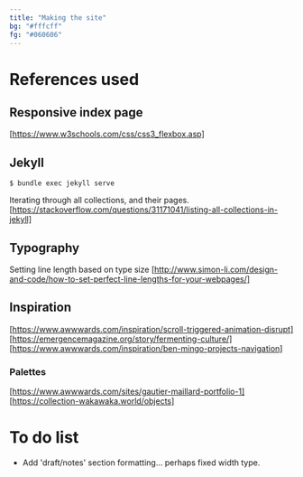 ```yaml
---
title: "Making the site"
bg: "#fffcff"
fg: "#060606"
---
```

# References used

## Responsive index page
[https://www.w3schools.com/css/css3_flexbox.asp]

## Jekyll
    $ bundle exec jekyll serve

Iterating through all collections, and their pages.
[https://stackoverflow.com/questions/31171041/listing-all-collections-in-jekyll]

## Typography
Setting line length based on type size
[http://www.simon-li.com/design-and-code/how-to-set-perfect-line-lengths-for-your-webpages/]

## Inspiration
[https://www.awwwards.com/inspiration/scroll-triggered-animation-disrupt]
[https://emergencemagazine.org/story/fermenting-culture/]
[https://www.awwwards.com/inspiration/ben-mingo-projects-navigation]

### Palettes
[https://www.awwwards.com/sites/gautier-maillard-portfolio-1]
[https://collection-wakawaka.world/objects]


# To do list
- Add 'draft/notes' section formatting... perhaps fixed width type.
